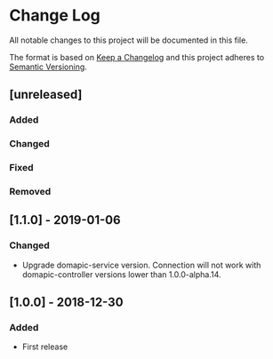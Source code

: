 # Change Log
All notable changes to this project will be documented in this file.

The format is based on [Keep a Changelog](http://keepachangelog.com/) 
and this project adheres to [Semantic Versioning](http://semver.org/).

## [unreleased]
### Added
### Changed
### Fixed
### Removed

## [1.1.0] - 2019-01-06
### Changed
- Upgrade domapic-service version. Connection will not work with domapic-controller versions lower than 1.0.0-alpha.14.

## [1.0.0] - 2018-12-30
### Added
- First release
